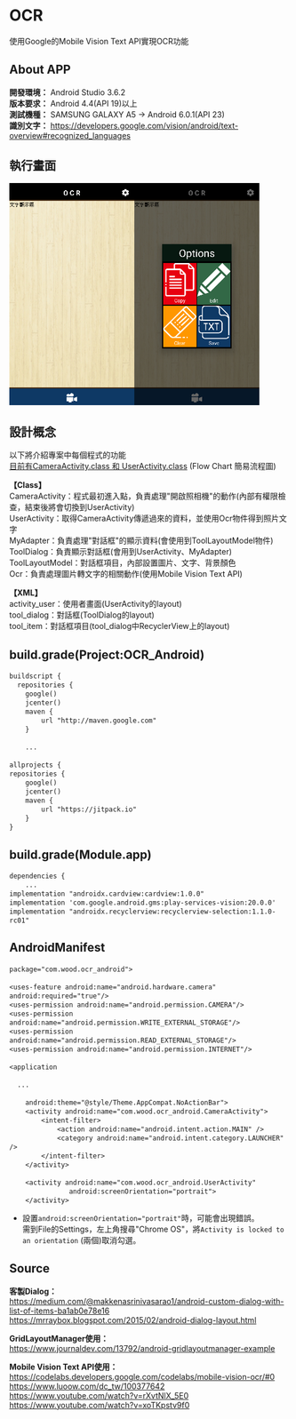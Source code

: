 OCR
===
使用Google的Mobile Vision Text API實現OCR功能

About APP
---
**開發環境：** Android Studio 3.6.2 \
**版本要求：** Android 4.4(API 19)以上 \
**測試機種：** SAMSUNG GALAXY A5 -> Android 6.0.1(API 23)\
**識別文字：** https://developers.google.com/vision/android/text-overview#recognized_languages

執行畫面
---
![image](https://github.com/kikihayashi/OCR_App_Android/blob/master/test0.png) 

設計概念
---
以下將介紹專案中每個程式的功能 \
 [目前有CameraActivity.class 和 UserActivity.class](https://github.com/kikihayashi/OCR_App_Android/blob/master/Flow%20Chart.pdf) (Flow Chart 簡易流程圖) 

**【Class】**\
CameraActivity：程式最初進入點，負責處理"開啟照相機"的動作(內部有權限檢查，結束後將會切換到UserActivity) \
UserActivity：取得CameraActivity傳遞過來的資料，並使用Ocr物件得到照片文字 \
MyAdapter：負責處理"對話框"的顯示資料(會使用到ToolLayoutModel物件) \
ToolDialog：負責顯示對話框(會用到UserActivity、MyAdapter) \
ToolLayoutModel：對話框項目，內部設置圖片、文字、背景顏色 \
Ocr：負責處理圖片轉文字的相關動作(使用Mobile Vision Text API)

**【XML】**\
activity_user：使用者畫面(UserActivity的layout) \
tool_dialog：對話框(ToolDialog的layout) \
tool_item：對話框項目(tool_dialog中RecyclerView上的layout)

build.grade(Project:OCR_Android)
---
    buildscript {
      repositories {
        google()
        jcenter()
        maven {
            url "http://maven.google.com"
        }    
        
        ...
        
    allprojects {
    repositories {
        google()
        jcenter()
        maven {
            url "https://jitpack.io"
        }
    }

build.grade(Module.app)
---
    dependencies {
        ...  
    implementation "androidx.cardview:cardview:1.0.0"
    implementation 'com.google.android.gms:play-services-vision:20.0.0'
    implementation "androidx.recyclerview:recyclerview-selection:1.1.0-rc01"
    

AndroidManifest
---
    package="com.wood.ocr_android">

    <uses-feature android:name="android.hardware.camera" android:required="true"/>
    <uses-permission android:name="android.permission.CAMERA"/>
    <uses-permission android:name="android.permission.WRITE_EXTERNAL_STORAGE"/>
    <uses-permission android:name="android.permission.READ_EXTERNAL_STORAGE"/>
    <uses-permission android:name="android.permission.INTERNET"/>

    <application
    
      ...
      
        android:theme="@style/Theme.AppCompat.NoActionBar">
        <activity android:name="com.wood.ocr_android.CameraActivity">
            <intent-filter>
                <action android:name="android.intent.action.MAIN" />
                <category android:name="android.intent.category.LAUNCHER" />
            </intent-filter>
        </activity>

        <activity android:name="com.wood.ocr_android.UserActivity"
                   android:screenOrientation="portrait">
        </activity>     
          
+ 設置`android:screenOrientation="portrait"`時，可能會出現錯誤。\
需到File的Settings，左上角搜尋"Chrome OS"，將`Activity is locked to an orientation` (兩個)取消勾選。



Source
---
**客製Dialog：**\
https://medium.com/@makkenasrinivasarao1/android-custom-dialog-with-list-of-items-ba1ab0e78e16 \
https://mrraybox.blogspot.com/2015/02/android-dialog-layout.html

**GridLayoutManager使用：**\
https://www.journaldev.com/13792/android-gridlayoutmanager-example

**Mobile Vision Text API使用：**\
https://codelabs.developers.google.com/codelabs/mobile-vision-ocr/#0 \
https://www.luoow.com/dc_tw/100377642 \
https://www.youtube.com/watch?v=rXvtNlX_5E0 \
https://www.youtube.com/watch?v=xoTKpstv9f0
